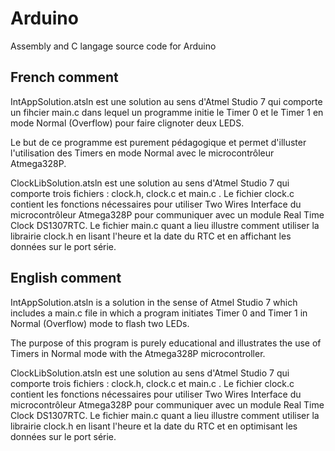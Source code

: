 # Arduino
Assembly and C langage source code for Arduino

French comment
--------------------------------------------------------------------------------------------------------------------------------------------------
IntAppSolution.atsln est une solution au sens d'Atmel Studio 7 qui comporte un fihcier main.c dans lequel un programme initie le Timer 0 et le Timer 1 en mode Normal (Overflow) pour faire clignoter deux LEDS.

Le but de ce programme est purement pédagogique et permet d'illuster l'utilisation des Timers en mode Normal avec le microcontrôleur Atmega328P.

ClockLibSolution.atsln est une solution au sens d'Atmel Studio 7 qui comporte trois fichiers : clock.h, clock.c et main.c . Le fichier clock.c contient les fonctions nécessaires pour utiliser Two Wires Interface du microcontrôleur Atmega328P pour communiquer avec un module Real Time Clock DS1307RTC. Le fichier main.c quant a lieu illustre comment utiliser la librairie clock.h en lisant l'heure et la date du RTC et en affichant les données sur le port série.

English comment
--------------------------------------------------------------------------------------------------------------------------------------------------
IntAppSolution.atsln is a solution in the sense of Atmel Studio 7 which includes a main.c file in which a program initiates Timer 0 and Timer 1 in Normal (Overflow) mode to flash two LEDs.

The purpose of this program is purely educational and illustrates the use of Timers in Normal mode with the Atmega328P microcontroller.

ClockLibSolution.atsln est une solution au sens d'Atmel Studio 7 qui comporte trois fichiers : clock.h, clock.c et main.c . Le fichier clock.c contient les fonctions nécessaires pour utiliser Two Wires Interface du microcontrôleur Atmega328P pour communiquer avec un module Real Time Clock DS1307RTC. Le fichier main.c quant a lieu illustre comment utiliser la librairie clock.h en lisant l'heure et la date du RTC et en optimisant les données sur le port série.

